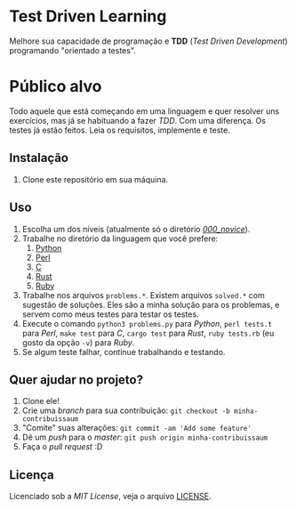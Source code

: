 # Test Driven Learning

Melhore sua capacidade de programação e **TDD** (*Test Driven Development*)
programando "orientado a testes".


# Público alvo

Todo aquele que está começando em uma linguagem e quer resolver uns exercícios,
mas já se habituando a fazer *TDD*. Com uma diferença. Os testes já estão
feitos. Leia os requisitos, implemente e teste.


## Instalação

1. Clone este repositório em sua máquina.


## Uso

1. Escolha um dos níveis (atualmente só o diretório [*000_novice*](000_novice)).
1. Trabalhe no diretório da linguagem que você prefere:
   1. [Python](000_novice/python)
   1. [Perl](000_novice/perl)
   1. [C](000_novice/c)
   1. [Rust](000_novice/rust)
   1. [Ruby](000_novice/ruby)
1. Trabalhe nos arquivos `problems.*`. Existem arquivos `solved.*` com sugestão
   de soluções. Eles são a minha solução para os problemas, e servem como meus
   testes para testar os testes.
1. Execute o comando `python3 problems.py` para *Python*, `perl tests.t` para
   *Perl*, `make test` para *C*, `cargo test` para *Rust*, `ruby tests.rb` (eu
   gosto da opção `-v`) para *Ruby*.
1. Se algum teste falhar, continue trabalhando e testando.


## Quer ajudar no projeto?

1. Clone ele!
2. Crie uma *branch* para sua contribuição: `git checkout -b minha-contribuissaum`
3. "Comite" suas alterações: `git commit -am 'Add some feature'`
4. Dê um *push* para o *master*: `git push origin minha-contribuissaum`
5. Faça o *pull request* :D


## Licença

Licenciado sob a *MIT License*, veja o arquivo [LICENSE](LICENSE).
